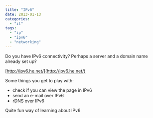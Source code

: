 ```yaml
---
title: "IPv6"
date: 2013-01-13
categories: 
  - "it"
tags: 
  - "ip"
  - "ipv6"
  - "networking"
---
```


Do you have IPv6 connectivity? Perhaps a server and a domain name already set up?

[http://ipv6.he.net/](http://ipv6.he.net/)

Some things you get to play with:

- check if you can view the page in IPv6
- send an e-mail over IPv6
- rDNS over IPv6

Quite fun way of learning about IPv6
